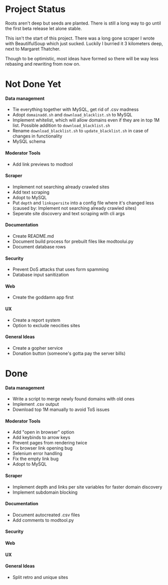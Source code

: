# Project Status
Roots aren't deep but seeds are planted. There is still a long way to go until the first beta release let alone stable.

This isn't the start of this project. There was a long gone scraper I wrote with BeautilfulSoup which just sucked. Luckily I burried it 3 kilometers deep, next to Margaret Thatcher.

Though to be optimistic, most ideas have formed so there will be way less rebasing and rewriting from now on.

# Not Done Yet
#### Data management
- Tie everything together with MySQL, get rid of .csv madness
- Adopt `domainadd.sh` and `download_blacklist.sh` to MySQL
- Implement whitelist, which will allow domains even if they are in top 1M list. Possible addition to `download_blacklist.sh`
- Rename `download_blacklist.sh` to `update_blacklist.sh` in case of changes in functionality
- MySQL schema
#### Moderator Tools
- Add link previews to modtool
#### Scraper
- Implement not searching already crawled sites
- Add text scraping
- Adopt to MySQL
- Put `depth` and `linkspersite` into a config file where it's changed less (caused by: Implement not searching already crawled sites)
- Seperate site discovery and text scraping with cli args
#### Documentation
- Create README.md
- Document build process for prebuilt files like modtoolui.py
- Document database rows
#### Security
- Prevent DoS attacks that uses form spamming
- Database input sanitization
#### Web
- Create the goddamn app first
#### UX
- Create a report system
- Option to exclude neocities sites
#### General Ideas
- Create a gopher service
- Donation button (someone's gotta pay the server bills)


# Done
#### Data management
- Write a script to merge newly found domains with old ones
- Implement .csv output
- Download top 1M manually to avoid ToS issues
#### Moderator Tools
- Add "open in browser" option
- Add keybinds to arrow keys
- Prevent pages from rendering twice
- Fix browser link opening bug
- Selenium error handling
- Fix the empty link bug
- Adopt to MySQL
#### Scraper
- Implement depth and links per site variables for faster domain discovery
- Implement subdomain blocking
#### Documentation
- Document autocreated .csv files
- Add comments to modtool.py
#### Security
#### Web
#### UX
#### General Ideas
- Split retro and unique sites
